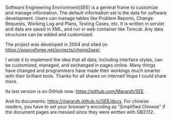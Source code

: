 Software Engineering Environment(SEE) is a general frame to customize and manage information. The default information set is the data for software development. Users can manage tables like Problem Reports, Change Requests, Working Log and Plans, Testing Cases, etc.
It is written in servlet and data are saved in XML, and run in web container like Tomcat.
Any data structures can be added and customized.

The project was developed in 2004 and sited on https://sourceforge.net/projects/chong2see/.

I wrote it to implement the idea that all data, including interface styles, can be customized, managed, and exchanged in pages online. Many things have changed and programmers have made their workings much smarter with their brilliant tools. Thanks for all shares on internet! Hope I could share more.

Its last version is on GitHub now: https://github.com/Mararsh/SEE .

And its documents: https://mararsh.github.io/SEE/docs. 
For chinese readers, you have to set your browser's encoding as "Simplified Chinese" if the document pages are messed since they were wirtten with GB2312. 

